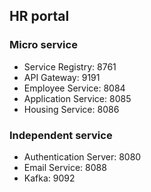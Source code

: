 ## HR portal
### Micro service
* Service Registry: 8761
* API Gateway: 9191
* Employee Service: 8084
* Application Service: 8085
* Housing Service: 8086
### Independent service
* Authentication Server: 8080
* Email Service: 8088
* Kafka: 9092
